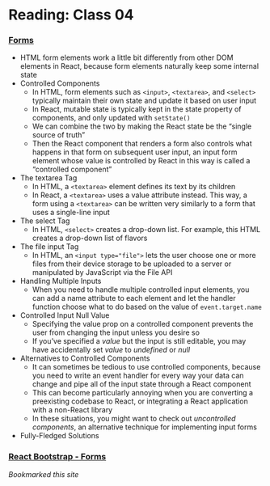 # Reading: Class 04

### [Forms](https://reactjs.org/docs/forms.html)
- HTML form elements work a little bit differently from other DOM elements in React, because form elements naturally keep some internal state
- Controlled Components
  * In HTML, form elements such as `<input>`, `<textarea>`, and `<select>` typically maintain their own state and update it based on user input
  * In React, mutable state is typically kept in the state property of components, and only updated with `setState()`
  * We can combine the two by making the React state be the “single source of truth”
  * Then the React component that renders a form also controls what happens in that form on subsequent user input, an input form element whose value is controlled by React in this way is called a “controlled component”
- The textarea Tag
  * In HTML, a `<textarea>` element defines its text by its children
  * In React, a `<textarea>` uses a value attribute instead. This way, a form using a `<textarea>` can be written very similarly to a form that uses a single-line input
- The select Tag
  * In HTML, `<select>` creates a drop-down list. For example, this HTML creates a drop-down list of flavors
- The file input Tag
  * In HTML, an `<input type="file">` lets the user choose one or more files from their device storage to be uploaded to a server or manipulated by JavaScript via the File API
- Handling Multiple Inputs
  * When you need to handle multiple controlled input elements, you can add a name attribute to each element and let the handler function choose what to do based on the value of `event.target.name`
- Controlled Input Null Value
  * Specifying the value prop on a controlled component prevents the user from changing the input unless you desire so
  * If you’ve specified a *value* but the input is still editable, you may have accidentally set *value* to *undefined* or *null*
- Alternatives to Controlled Components
  * It can sometimes be tedious to use controlled components, because you need to write an event handler for every way your data can change and pipe all of the input state through a React component
  * This can become particularly annoying when you are converting a preexisting codebase to React, or integrating a React application with a non-React library
  * In these situations, you might want to check out *uncontrolled components*, an alternative technique for implementing input forms
- Fully-Fledged Solutions

### [React Bootstrap - Forms](https://react-bootstrap.github.io/components/forms/)
*Bookmarked this site*